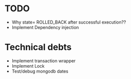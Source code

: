 
# TODO
- Why state= ROLLED_BACK after successful execution??
- Implement Dependency injection

# Technical debts
- Implement transaction wrapper
- Implement Lock
- Test/debug mongodb dates

